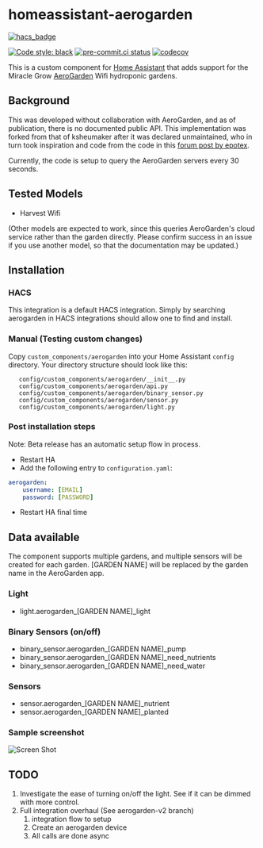 # homeassistant-aerogarden
[![hacs_badge](https://img.shields.io/badge/HACS-Default-orange.svg?style=for-the-badge)](https://github.com/custom-components/hacs)


[![Code style: black](https://img.shields.io/badge/code%20style-black-000000.svg)](https://github.com/psf/black)
[![pre-commit.ci status](https://results.pre-commit.ci/badge/github/jacobdonenfeld/homeassistant-aerogarden/master.svg)](https://results.pre-commit.ci/latest/github/jacobdonenfeld/homeassistant-aerogarden/master)
[![codecov](https://codecov.io/github/jacobdonenfeld/homeassistant-aerogarden/branch/master/graph/badge.svg?token=WTX0LQ6JGE)](https://codecov.io/github/jacobdonenfeld/homeassistant-aerogarden)


This is a custom component for [Home Assistant](http://home-assistant.io) that adds support for the Miracle Grow [AeroGarden](http://www.aerogarden.com) Wifi hydroponic gardens.


## Background
This was developed without collaboration with AeroGarden, and as of publication, there is no documented public API. This implementation was forked from that of ksheumaker after it was declared unmaintained, who in turn took inspiration and code from the code in this [forum post by epotex](https://community.home-assistant.io/t/first-timer-trying-to-convert-a-working-script-to-create-support-for-a-new-platform).

Currently, the code is setup to query the AeroGarden servers every 30 seconds.

## Tested Models

* Harvest Wifi

(Other models are expected to work, since this queries AeroGarden's cloud service rather than the garden directly. Please confirm success in an issue if you use another model, so that the documentation may be updated.)

## Installation

### HACS
This integration is a default HACS integration. Simply by searching aerogarden in HACS integrations should allow one to find and install.

### Manual (Testing custom changes)
Copy `custom_components/aerogarden` into your Home Assistant `config` directory.
Your directory structure should look like this:
```
   config/custom_components/aerogarden/__init__.py
   config/custom_components/aerogarden/api.py
   config/custom_components/aerogarden/binary_sensor.py
   config/custom_components/aerogarden/sensor.py
   config/custom_components/aerogarden/light.py
```

### Post installation steps

Note: Beta release has an automatic setup flow in process.

- Restart HA
- Add the following entry to `configuration.yaml`:
```yaml
aerogarden:
    username: [EMAIL]
    password: [PASSWORD]
```
- Restart HA final time

## Data available
The component supports multiple gardens, and multiple sensors will be created for each garden.  [GARDEN NAME] will be replaced by the garden name in the AeroGarden app.

### Light
* light.aerogarden_[GARDEN NAME]_light

### Binary Sensors (on/off)
* binary_sensor.aerogarden_[GARDEN NAME]_pump
* binary_sensor.aerogarden_[GARDEN NAME]_need_nutrients
* binary_sensor.aerogarden_[GARDEN NAME]_need_water

### Sensors
* sensor.aerogarden_[GARDEN NAME]_nutrient
* sensor.aerogarden_[GARDEN NAME]_planted

### Sample screenshot
![Screen Shot](https://raw.githubusercontent.com/jacobdonenfeld/homeassistant-aerogarden/master/screen_shot.png)

## TODO
1. Investigate the ease of turning on/off the light. See if it can be dimmed with more control.
2. Full integration overhaul (See aerogarden-v2 branch)
   1. integration flow to setup
   2. Create an aerogarden device
   3. All calls are done async
